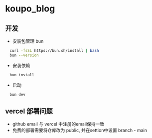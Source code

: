 # koupo_blog

## 开发
 
 - 安装包管理 bun 
  ```bash
    curl -fsSL https://bun.sh/install | bash
    bun --version
  ```
 - 安装依赖
  ```bash
    bun install
  ```
 - 启动
  ```bash
    bun dev
  ```

## vercel 部署问题

 - github email 与 vercel 中注册的email保持一致
 - 免费的部署需要将仓库改为 public, 并在settion中设置 branch - main